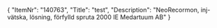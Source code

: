 {
  "ItemNr": "140763",
  "Title": "test",
  "Description": "NeoRecormon, inj-vätska, lösning, förfylld spruta 2000 IE Medartuum AB"
}